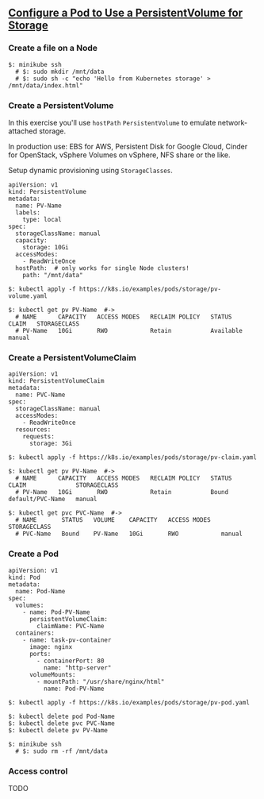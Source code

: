 ## [Configure a Pod to Use a PersistentVolume for Storage](https://kubernetes.io/docs/tasks/configure-pod-container/configure-persistent-volume-storage/)

### Create a file on a Node

```
$: minikube ssh
  # $: sudo mkdir /mnt/data
  # $: sudo sh -c "echo 'Hello from Kubernetes storage' > /mnt/data/index.html"
```

### Create a PersistentVolume

In this exercise you'll use `hostPath` `PersistentVolume` to emulate network-attached storage.  

In production use: EBS for AWS, Persistent Disk for Google Cloud, Cinder for OpenStack, vSphere Volumes on vSphere, NFS share or the like.  

Setup dynamic provisioning using `StorageClasses`.  

```
apiVersion: v1
kind: PersistentVolume
metadata:
  name: PV-Name
  labels:
    type: local
spec:
  storageClassName: manual
  capacity:
    storage: 10Gi
  accessModes:
    - ReadWriteOnce
  hostPath:  # only works for single Node clusters!
    path: "/mnt/data"
```

```
$: kubectl apply -f https://k8s.io/examples/pods/storage/pv-volume.yaml

$: kubectl get pv PV-Name  #->
  # NAME      CAPACITY   ACCESS MODES   RECLAIM POLICY   STATUS      CLAIM   STORAGECLASS
  # PV-Name   10Gi       RWO            Retain           Available           manual      
```

### Create a PersistentVolumeClaim

```
apiVersion: v1
kind: PersistentVolumeClaim
metadata:
  name: PVC-Name
spec:
  storageClassName: manual
  accessModes:
    - ReadWriteOnce
  resources:
    requests:
      storage: 3Gi
```

```
$: kubectl apply -f https://k8s.io/examples/pods/storage/pv-claim.yaml

$: kubectl get pv PV-Name  #->
  # NAME      CAPACITY   ACCESS MODES   RECLAIM POLICY   STATUS   CLAIM              STORAGECLASS
  # PV-Name   10Gi       RWO            Retain           Bound    default/PVC-Name   manual      

$: kubectl get pvc PVC-Name  #->
  # NAME       STATUS   VOLUME    CAPACITY   ACCESS MODES   STORAGECLASS
  # PVC-Name   Bound    PV-Name   10Gi       RWO            manual      
```

### Create a Pod

```
apiVersion: v1
kind: Pod
metadata:
  name: Pod-Name
spec:
  volumes:
    - name: Pod-PV-Name
      persistentVolumeClaim:
        claimName: PVC-Name
  containers:
    - name: task-pv-container
      image: nginx
      ports:
        - containerPort: 80
          name: "http-server"
      volumeMounts:
        - mountPath: "/usr/share/nginx/html"
          name: Pod-PV-Name
```

```
$: kubectl apply -f https://k8s.io/examples/pods/storage/pv-pod.yaml
```

```
$: kubectl delete pod Pod-Name
$: kubectl delete pvc PVC-Name
$: kubectl delete pv PV-Name

$: minikube ssh
  # $: sudo rm -rf /mnt/data
```

### Access control

TODO
